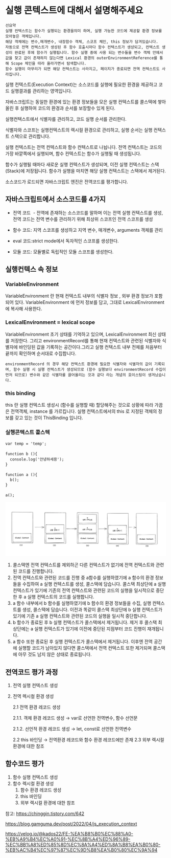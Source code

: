 # 실행 콘텍스트에 대해서 설명해주세요

```
선요약
실행 컨텍스트는 함수가 실행되는 환경을의미 하며, 실행 가능한 코드에 제공할 환경 정보를 모아놓은 객체입니다.
해당 객체에는 변수,매개변수, 내장함수 객체, 스코프 체인, this 정보가 담겨있습니다.
자동으로 전역 컨텍스트가 생성된 후 함수 호출시마다 함수 컨텍스트가 생성되고, 컨텍스트 생성이 완료된 후에 함수가 실행됩니다. 함수 실행 중에 사용 되는 변수들을 변수 객체 안에서 값을 찾고 값이 존재하지 않는다면 Lexical 환경의 outerEnvironmentReference를 통해 Scope 체인을 따라 올라가면서 탐색합니다.
함수 실행이 마무리가 되면 해당 컨텍스트는 사라지고, 페이지가 종료되면 전역 컨텍스트도 사라집니다.

```

실행 컨텍스트(Execution Context)는 소스코드를 실행에 필요한 환경을 제공하고 코드 실행결과를 관리하는 영역입니다.

자바스크립트는 동일한 환경에 있는 환경 정보들을 모은 실행 컨텍스트를 콜스택에 쌓아올린 후 실행하여 코드의 환경과 순서를 보장할수 있게 된다.

실행컨텍스트에서 식별자를 관리하고, 코드 실행 순서를 관리한다.

식별자와 스코프는 실행컨텍스트의 렉시컬 환경으로 관리하고, 실행 순서는 실행 컨텍스트 스택으로 관리합니다.

실행 컨텍스트는 전역 컨텍스트와 함수 컨텍스트로 나뉩니다. 전역 컨텍스트는 코드의 가장 바깥쪽에서 실행되며, 함수 컨텍스트는 함수가 실행될 때 생성됩니다.

함수가 실행될 때마다 새로운 실행 컨텍스트가 생성되며, 이전 실행 컨텍스트는 스택(Stack)에 저장됩니다. 함수가 실행을 마치면 해당 실행 컨텍스트는 스택에서 제거된다.

소스코드가 로드되면 자바스크립트 엔진은 전역코드를 평가합니다.

## 자바스크립트에서 소스코드를 4가지

- 전역 코드  - 전역에 존재하는 소스코드를 말하며 이는 전역 실행 컨텍스트를 생성,  전역 코드는 전역 변수를 관리하기 위해 최상위 스코프인 전역 스코프를 생성

- 함수 코드: 지역 스코프를 생성하고 지역 변수, 매개변수, arguments 객체를 관리

- eval 코드:strict mode에서 독자적인 스코프를 생성한다.

- 모듈 코드: 모듈별로 독립적인 모듈 스코프를 생성한다.

## 실행컨텍스 속 정보

### VariableEnvironment

VariableEnvironment 란 현재 컨텍스트 내부의 식별자 정보 , 외부 환경 정보가 포함되어 있다.
VariableEnvironment 에 먼저 정보를 담고, 그대로 LexicalEnvironment 에 복사해 사용한다.

### LexicalEnvironment = lexical scope

VariableEnvironment 초기 상태를 기억하고 있으며, LexicalEnvironment 최신 상태를 저장한다.
그리고 environmentRecord를 통해 현재 컨텍스트와 관련된 식별자와 식별자에 바인딩된 값을 기록하는 공간이다.그리고 실행 컨텍스트 내부 전체를 처음부터 끝까지 확인하며 순서대로 수집합니다.

```
environmentRecord 의 경우 해당 컨텍스트 환경에 필요한 식별자와 식별자의 값이 기록되며, 함수 실행 시 실행 컨텍스트가 생성되므로 (함수 실행보다 environmentRecord 수집이 먼저 되므로) 변수와 같은 식별자를 끌어올리는 것과 같다 라는 개념의 호이스팅이 생겨났습니다.
```

### this binding

this 란 실행 컨텍스트 생성시 (함수를 실행할 때) 할당해주는 것으로 상황에 따라 가끔은 전역객체, instance 를 가르킵니다.
실행 컨텍스트에서의 this 로 지정된 객체의 정보를 갖고 있는 것이 ThisBinding 입니다.

### 실행콘텍스트 콜스텍

```
var temp = 'temp';

function b (){
  console.log('안녕하세용');
}

function a (){
  b();
}

a();
```

![alt text](image.png)

1. 콜스택엔 전역 컨텍스트를 제외하곤 다른 컨텍스트가 없기에 전역 컨텍스트와 관련된 코드를 진행합니다.
2. 전역 컨텍스트와 관련된 코드를 진행 중 a함수를 실행하였기에 a 함수의 환경 정보들을 수집하여 a 실행 컨텍스트를 생성, 콜스택에 담습니다.
   콜스택 최상단에 a 실행 컨텍스트가 있기에 기존의 전역 컨텍스트와 관련된 코드의 실행을 일시적으로 중단한 후 a 실행 컨텍스트의 코드를 실행합니다.
3. a 함수 내부에서 b 함수를 실행하였기에 b 함수의 환경 정보들을 수집, 실행 컨텍스트를 생성, 콜스택에 담습니다. 이전과 똑같이 콜스택 최상단에 b 실행 컨텍스트가 있기에 기존 a 실행 컨텍스트와 관련된 코드의 실행을 일시적 중단합니다.
4. b 함수가 종료된 후 b 실행 컨텍스트가 콜스택에서 제거됩니다. 제거 후 콜스택 최상단에는 a 실행 컨텍스트가 있기에 이전에 중단된 지점부터 코드 진행이 재개됩니다.
5. a 함수 또한 종료된 후 실행 컨텍스트가 콜스택에서 제거됩니다.
   이후엔 전역 공간에 실행할 코드가 남아있지 않다면 콜스택에서 전역 컨텍스트 또한 제거되며 콜스택에 아무 것도 남지 않은 상태로 종료됩니다.

## 전역코드 평가 과정

1. 전역 실행 컨텍스트 생성
2. 전역 렉시컬 환경 생성

   2.1 전역 환경 레코드 생성

   2.1.1. 객체 환경 레코드 생성 → var로 선언한 전역변수, 함수 선언문

   2.1.2. 선언적 환경 레코드 생성 → let, const로 선언한 전역변수

   2.2 this 바인딩 → 전역환경 레코드와 함수 환경 레코드에만 존재
   2.3 외부 렉시컬 환경에 대한 참조

## 함수코드 평가

1. 함수 실행 컨텍스트 생성
2. 함수 렉시컬 환경 생성
   1. 함수 환경 레코드 생성
   2. this 바인딩
   3. 외부 렉시컬 환경에 대한 참조

참고:
https://chinggin.tistory.com/642

https://blog.gamguma.dev/post/2022/04/js_execution_context

https://velog.io/@kados22/FE-%EA%B8%B0%EC%88%A0-%EB%A9%B4%EC%A0%91-%EC%8B%A4%ED%96%89-%EC%BB%A8%ED%85%8D%EC%8A%A4%ED%8A%B8%EA%B0%80-%EB%AC%B4%EC%97%87%EC%9D%B8%EA%B0%80%EC%9A%94
